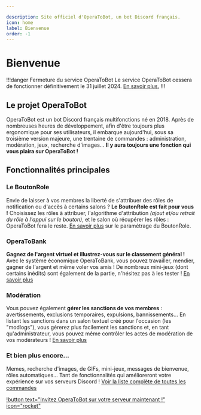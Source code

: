 ```yaml
---

description: Site officiel d'OperaToBot, un bot Discord français.
icon: home
label: Bienvenue
order: -1
---
```


# Bienvenue

!!!danger Fermeture du service OperaToBot
Le service OperaToBot cessera de fonctionner définitivement le 31 juillet 2024. [En savoir plus.](/shutdown.md)
!!!

## Le projet OperaToBot
OperaToBot est un bot Discord français multifonctions né en 2018. Après de nombreuses heures de développement, afin d'être toujours plus ergonomique pour ses utilisateurs, il embarque aujourd'hui, sous sa troisième version majeure, une trentaine de commandes : administration, modération, jeux, recherche d'images... **Il y aura toujours une fonction qui vous plaira sur OperaToBot !**

## Fonctionnalités principales
### Le BoutonRole
Envie de laisser à vos membres la liberté de s'attribuer des rôles de notification ou d'accès à certains salons ? **Le BoutonRole est fait pour vous !** Choisissez les rôles à attribuer, l'algorithme d'attribution *(ajout et/ou retrait du rôle à l'appui sur le bouton)*, et le salon où récupérer les rôles : OperaToBot fera le reste. [En savoir plus](/docs/settings/buttonrole.md) sur le paramétrage du BoutonRole.

### OperaToBank
**Gagnez de l'argent virtuel et illustrez-vous sur le classement général !** Avec le système économique OperaToBank, vous pouvez travailler, mendier, gagner de l'argent et même voler vos amis ! De nombreux mini-jeux (dont certains inédits) sont également de la partie, n'hésitez pas à les tester ! [En savoir plus](/docs/bank.md)

### Modération
Vous pouvez également **gérer les sanctions de vos membres** : avertissements, exclusions temporaires, expulsions, bannissements... En listant les sanctions dans un salon textuel créé pour l'occasion (les "modlogs"), vous gérerez plus facilement les sanctions et, en tant qu'administrateur, vous pouvez même contrôler les actes de modération de vos modérateurs ! [En savoir plus](/docs/moderation.md)

### Et bien plus encore...
Memes, recherche d'images, de GIFs, mini-jeux, messages de bienvenue, rôles automatiques... Tant de fonctionnalités qui amélioreront votre expérience sur vos serveurs Discord ! [Voir la liste complète de toutes les commandes](/docs/commands.md)

[!button text="Invitez OperaToBot sur votre serveur maintenant !" icon="rocket"](invite.md)